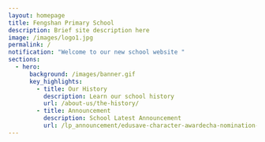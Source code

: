 ```yaml
---
layout: homepage
title: Fengshan Primary School
description: Brief site description here
image: /images/logo1.jpg
permalink: /
notification: "Welcome to our new school website "
sections:
  - hero:
      background: /images/banner.gif
      key_highlights:
        - title: Our History
          description: Learn our school history
          url: /about-us/the-history/
        - title: Announcement
          description: School Latest Announcement
          url: /lp_announcement/edusave-character-awardecha-nomination-form-for-stakeholders-parents-coaches-psg/
---
```

